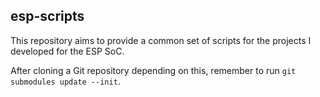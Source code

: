 ## esp-scripts

This repository aims to provide a common set of scripts for the projects
I developed for the ESP SoC.

After cloning a Git repository depending on this, remember to run
`git submodules update --init`.
